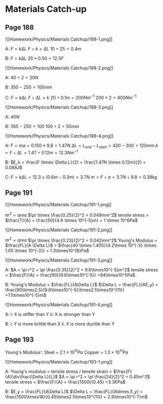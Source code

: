 # Materials Catch-up

## Page 188
![[Homework/Physics/Materials Catchup/188-1.png]]

A:
$F = k \Delta L$
$F \div k = \Delta L$
$10 \div 25 = 0.4m$

B:
$F = k \Delta L$
$25 \times 0.50 = 12.5F$

![[Homework/Physics/Materials Catchup/188-2.png]]

A:
$40 \div 2 = 20N$

B:
$350 - 250 = 100mm$

C:
$F = k \Delta L$
$F \div \Delta L = k$
$20 \div 0.1m = 200Nm^{-1}$
$200 \times 2 = 400Nm^{-1}$

![[Homework/Physics/Materials Catchup/188-3.png]]

A:
$40N$

B:
$350 - 250 = 100$
$100 \div 2 = 50mm$

![[Homework/Physics/Materials Catchup/188-4.png]]

A:
$F = ma = 0.150 \times 9.8 = 1.47N$
$\Delta L = L_{end} - L_{start} = 420 - 300 = 120mm$
$k = F \div \Delta L = 1.47 \div 0.12m = 12.3Nm^{-1}$

B:
$E_k = \frac{F \times \Delta L}{2} = \frac{1.47N \times 0.12m}{2} = 0.088J$

C:
$F = k \Delta L = 12.3 \times (0.6m - 0.3m) = 3.7N$
$m = F \div a = 3.7N \div 9.8 = 0.38kg$

## Page 191
![[Homework/Physics/Materials Catchup/191-1.png]]

$\pi r^2 = area$
$\pi \times \frac{0.25}{2}^2 = 0.049mm^2$
tensile stress = $\frac{T}{A} = \frac{50}{4.9 \times 10^{-5}m} = 1 \times 10^6Pa$

![[Homework/Physics/Materials Catchup/191-2.png]]

$\pi r^2 = area$
$\pi \times \frac{0.23}{2}^2 = 0.042mm^2$
Young's Modulus = $\frac{FL}{A \Delta L}$ = $\frac{40 \times 1.405}{4.2\times 10^{-5} \times 1.05 \times 10^{-2}} = 1.3\times10^{8}Pa$

![[Homework/Physics/Materials Catchup/191-3.png]]

A:
$A = \pi r^2 = \pi \frac{0.35}{2}^2 = 9.6\times10^{-5}m^2$
tensile stress = $\frac{F}{A} = \frac{90}{9.6\times10^{-5}} =94\times10^5Pa$

B:
Young's Modulus = $\frac{FL}{A\Delta L}$
$\Delta L = \frac{FL}{AE_y} = \frac{90\times2.5}{9.6\times10^{-5}\times2.1\times10^{11}} =1.1\times10^{-5}m$

![[Homework/Physics/Materials Catchup/191-4.png]]

A:
i: X is stiffer than Y
ii: X is stronger than Y

B:
i: Y is more brittle than X
ii: X is more ductile than Y

## Page 193
Young's Modulus':
Steel = $2.1\times10^{11}Pa$
Copper = $1.3\times10^{11}Pa$

![[Homework/Physics/Materials Catchup/193-1.png]]

A:
Young's modulus = tensile stress / tensile strain = $\frac{F}{A}\div\frac{\Delta L}{L}$
$A = \pi r^2 = \pi \frac{24}{2}^2 = 0.45m^2$
tensile stress = $\frac{F}{A} = \frac{1500}{0.45} =3.3KPa$

B:
$E_y = \frac{FL}{A\Delta L}$
$\Delta L = \frac{FL}{A\times E_y} = \frac{1500\times18}{0.45\times2.1\times10^{11}} = 2.9\times10^{-7}m$
